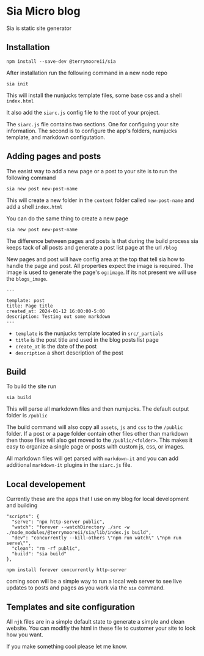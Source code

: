 # Sia Micro blog

Sia is static site generator

## Installation

```
npm install --save-dev @terrymooreii/sia
```

After installation run the following command in a new node repo

```
sia init
```

This will install the nunjucks template files, some base css and a shell `index.html`

It also add the `siarc.js` config file to the root of your project.

The `siarc.js` file contains two sections.  One for configuing your site information. The second is to configure the app's folders, numjucks template, and markdown configutation. 


## Adding pages and posts

The easist way to add a new page or a post to your site is to run the following command

```
sia new post new-post-name
```

This will create a new folder in the `content` folder called `new-post-name` and add a shell `index.html`

You can do the same thing to create a new page

```
sia new post new-post-name
```

The difference between pages and posts is that during the build process sia keeps tack of all posts and generate a post list page at the url `/blog`

New pages and post will have config area at the top that tell sia how to handle the page and post.  All properties expect the image is required. The image is used to generate the page's `og:image`.  If its not present we will use the `blogs_image`.

```
---

template: post
title: Page title
created_at: 2024-01-12 16:00:00-5:00
description: Testing out some markdown
---
```

- `template` is the nunjucks template located in `src/_partials`
- `title` is the post title and used in the blog posts list page
- `create_at` is the date of the post
- `description` a short description of the post


## Build

To build the site run 

```
sia build
```

This will parse all markdown files and then numjucks. 
The default output folder is `/public`

The build command will also copy all `assets`, `js` and `css` to the `/public` folder.  If a post or a page folder contain other files other than markdown then those files will also get moved to the `/public/<folder>`.  This makes it easy to organize a single page or posts with custom js, css, or images.

All markdown files will get parsed with `markdown-it` and you can add additional `markdown-it` plugins in the `siarc.js` file.

## Local developement 

Currently these are the apps that I use on my blog for local development and building

```
"scripts": {
  "serve": "npx http-server public",
  "watch": "forever --watchDirectory ./src -w ./node_modules/@terrymooreii/sia/lib/index.js build",
  "dev": "concurrently --kill-others \"npm run watch\" \"npm run serve\"",
  "clean": "rm -rf public",
  "build": "sia build"
},
```

```
npm install forever concurrently http-server
```

coming soon will be a simple way to run a local web server to see live updates to posts and pages as you work via the `sia` command.

## Templates and site configuration

All `njk` files are in a simple default state to generate a simple and clean website.  You can modifiy the html in these file to customer your site to look how you want.

If you make something cool please let me know.


